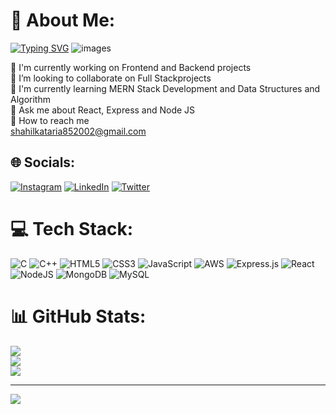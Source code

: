 # 💫 About Me:
[![Typing SVG](https://readme-typing-svg.demolab.com?font=Fira+Code&pause=1000&color=FF0202&random=false&width=435&lines=Shahil+Kataria+;MERN+STACK+DEVELOPER)](https://git.io/typing-svg)
![images](https://github.com/ShAhilK2/shAhilK2/assets/80386008/2be3e7e8-f68d-41ae-9a8e-a302a4a19ff6)

🔭 I'm currently working on Frontend and Backend projects<br>🤝 I’m looking to collaborate on Full Stackprojects<br>🌱 I'm currently learning MERN Stack Development and Data Structures and Algorithm<br>💬 Ask me about React, Express and Node JS<br>📧 How to reach me<br>shahilkataria852002@gmail.com


## 🌐 Socials:
[![Instagram](https://img.shields.io/badge/Instagram-%23E4405F.svg?logo=Instagram&logoColor=white)](https://instagram.com/sahil_kataria8) [![LinkedIn](https://img.shields.io/badge/LinkedIn-%230077B5.svg?logo=linkedin&logoColor=white)](https://linkedin.com/in/sahil-kataria) [![Twitter](https://img.shields.io/badge/Twitter-%231DA1F2.svg?logo=Twitter&logoColor=white)](https://twitter.com/Sahil_katariya8) 

# 💻 Tech Stack:
![C](https://img.shields.io/badge/c-%2300599C.svg?style=flat-square&logo=c&logoColor=white) ![C++](https://img.shields.io/badge/c++-%2300599C.svg?style=flat-square&logo=c%2B%2B&logoColor=white) ![HTML5](https://img.shields.io/badge/html5-%23E34F26.svg?style=flat-square&logo=html5&logoColor=white) ![CSS3](https://img.shields.io/badge/css3-%231572B6.svg?style=flat-square&logo=css3&logoColor=white) ![JavaScript](https://img.shields.io/badge/javascript-%23323330.svg?style=flat-square&logo=javascript&logoColor=%23F7DF1E) ![AWS](https://img.shields.io/badge/AWS-%23FF9900.svg?style=flat-square&logo=amazon-aws&logoColor=white) ![Express.js](https://img.shields.io/badge/express.js-%23404d59.svg?style=flat-square&logo=express&logoColor=%2361DAFB) ![React](https://img.shields.io/badge/react-%2320232a.svg?style=flat-square&logo=react&logoColor=%2361DAFB) ![NodeJS](https://img.shields.io/badge/node.js-6DA55F?style=flat-square&logo=node.js&logoColor=white) ![MongoDB](https://img.shields.io/badge/MongoDB-%234ea94b.svg?style=flat-square&logo=mongodb&logoColor=white) ![MySQL](https://img.shields.io/badge/mysql-%2300000f.svg?style=flat-square&logo=mysql&logoColor=white)
# 📊 GitHub Stats:
![](https://github-readme-stats.vercel.app/api?username=ShAhilK2&theme=nord&hide_border=false&include_all_commits=true&count_private=true)<br/>
![](https://github-readme-streak-stats.herokuapp.com/?user=ShAhilK2&theme=nord&hide_border=false)<br/>
![](https://github-readme-stats.vercel.app/api/top-langs/?username=ShAhilK2&theme=nord&hide_border=false&include_all_commits=true&count_private=true&layout=compact)

---
[![](https://visitcount.itsvg.in/api?id=ShAhilK2&icon=0&color=0)](https://visitcount.itsvg.in)

<!-- Proudly created with GPRM ( https://gprm.itsvg.in ) -->
